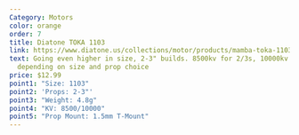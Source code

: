 ```yaml
---
Category: Motors
color: orange
order: 7
title: Diatone TOKA 1103
link: https://www.diatone.us/collections/motor/products/mamba-toka-1103-8500kv-10000kv-racing-motor
text: Going even higher in size, 2-3" builds. 8500kv for 2/3s, 10000kv for 1/2s
  depending on size and prop choice
price: $12.99
point1: "Size: 1103"
point2: 'Props: 2-3"'
point3: "Weight: 4.8g"
point4: "KV: 8500/10000"
point5: "Prop Mount: 1.5mm T-Mount"
---
```

